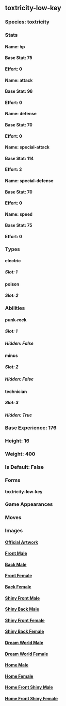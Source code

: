 ## toxtricity-low-key
### Species: toxtricity
### Stats
#### Name: hp
#### Base Stat: 75
#### Effort: 0
#### Name: attack
#### Base Stat: 98
#### Effort: 0
#### Name: defense
#### Base Stat: 70
#### Effort: 0
#### Name: special-attack
#### Base Stat: 114
#### Effort: 2
#### Name: special-defense
#### Base Stat: 70
#### Effort: 0
#### Name: speed
#### Base Stat: 75
#### Effort: 0
### Types
#### electric
##### Slot: 1
#### poison
##### Slot: 2
### Abilities
#### punk-rock
##### Slot: 1
##### Hidden: False
#### minus
##### Slot: 2
##### Hidden: False
#### technician
##### Slot: 3
##### Hidden: True
### Base Experience: 176
### Height: 16
### Weight: 400
### Is Default: False
### Forms
#### toxtricity-low-key
### Game Appearances
### Moves
### Images
#### [Official Artwork](https://raw.githubusercontent.com/PokeAPI/sprites/master/sprites/pokemon/other/official-artwork/10178.png)
#### [Front Male](https://raw.githubusercontent.com/PokeAPI/sprites/master/sprites/pokemon/10178.png)
#### [Back Male](https://raw.githubusercontent.com/PokeAPI/sprites/master/sprites/pokemon/back/10178.png)
#### [Front Female](None)
#### [Back Female](None)
#### [Shiny Front Male](https://raw.githubusercontent.com/PokeAPI/sprites/master/sprites/pokemon/shiny/10178.png)
#### [Shiny Back Male](https://raw.githubusercontent.com/PokeAPI/sprites/master/sprites/pokemon/back/10178.png)
#### [Shiny Front Female](None)
#### [Shiny Back Female](None)
#### [Dream World Male](None)
#### [Dream World Female](None)
#### [Home Male](https://raw.githubusercontent.com/PokeAPI/sprites/master/sprites/pokemon/other/home/10178.png)
#### [Home Female](None)
#### [Home Front Shiny Male](https://raw.githubusercontent.com/PokeAPI/sprites/master/sprites/pokemon/other/home/shiny/10178.png)
#### [Home Front Shiny Female](None)